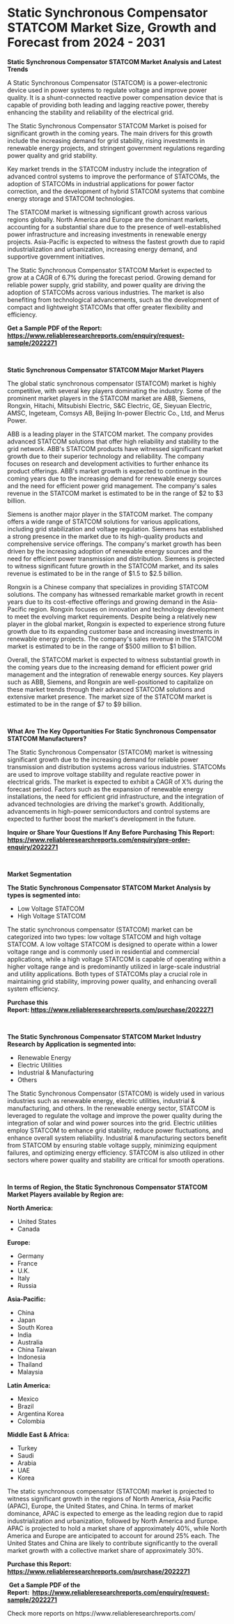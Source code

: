 <p><h1>Static Synchronous Compensator STATCOM Market Size, Growth and Forecast from 2024 - 2031</h1></p><p><strong>Static Synchronous Compensator STATCOM Market Analysis and Latest Trends</strong></p>
<p><p>A Static Synchronous Compensator (STATCOM) is a power-electronic device used in power systems to regulate voltage and improve power quality. It is a shunt-connected reactive power compensation device that is capable of providing both leading and lagging reactive power, thereby enhancing the stability and reliability of the electrical grid.</p><p>The Static Synchronous Compensator STATCOM Market is poised for significant growth in the coming years. The main drivers for this growth include the increasing demand for grid stability, rising investments in renewable energy projects, and stringent government regulations regarding power quality and grid stability.</p><p>Key market trends in the STATCOM industry include the integration of advanced control systems to improve the performance of STATCOMs, the adoption of STATCOMs in industrial applications for power factor correction, and the development of hybrid STATCOM systems that combine energy storage and STATCOM technologies.</p><p>The STATCOM market is witnessing significant growth across various regions globally. North America and Europe are the dominant markets, accounting for a substantial share due to the presence of well-established power infrastructure and increasing investments in renewable energy projects. Asia-Pacific is expected to witness the fastest growth due to rapid industrialization and urbanization, increasing energy demand, and supportive government initiatives.</p><p>The Static Synchronous Compensator STATCOM Market is expected to grow at a CAGR of 6.7% during the forecast period. Growing demand for reliable power supply, grid stability, and power quality are driving the adoption of STATCOMs across various industries. The market is also benefiting from technological advancements, such as the development of compact and lightweight STATCOMs that offer greater flexibility and efficiency.</p></p>
<p><strong>Get a Sample PDF of the Report:&nbsp; <a href="https://www.reliableresearchreports.com/enquiry/request-sample/2022271">https://www.reliableresearchreports.com/enquiry/request-sample/2022271</a></strong></p>
<p>&nbsp;</p>
<p><strong>Static Synchronous Compensator STATCOM Major Market Players</strong></p>
<p><p>The global static synchronous compensator (STATCOM) market is highly competitive, with several key players dominating the industry. Some of the prominent market players in the STATCOM market are ABB, Siemens, Rongxin, Hitachi, Mitsubishi Electric, S&C Electric, GE, Sieyuan Electric, AMSC, Ingeteam, Comsys AB, Beijing In-power Electric Co., Ltd, and Merus Power.</p><p>ABB is a leading player in the STATCOM market. The company provides advanced STATCOM solutions that offer high reliability and stability to the grid network. ABB's STATCOM products have witnessed significant market growth due to their superior technology and reliability. The company focuses on research and development activities to further enhance its product offerings. ABB's market growth is expected to continue in the coming years due to the increasing demand for renewable energy sources and the need for efficient power grid management. The company's sales revenue in the STATCOM market is estimated to be in the range of $2 to $3 billion.</p><p>Siemens is another major player in the STATCOM market. The company offers a wide range of STATCOM solutions for various applications, including grid stabilization and voltage regulation. Siemens has established a strong presence in the market due to its high-quality products and comprehensive service offerings. The company's market growth has been driven by the increasing adoption of renewable energy sources and the need for efficient power transmission and distribution. Siemens is projected to witness significant future growth in the STATCOM market, and its sales revenue is estimated to be in the range of $1.5 to $2.5 billion.</p><p>Rongxin is a Chinese company that specializes in providing STATCOM solutions. The company has witnessed remarkable market growth in recent years due to its cost-effective offerings and growing demand in the Asia-Pacific region. Rongxin focuses on innovation and technology development to meet the evolving market requirements. Despite being a relatively new player in the global market, Rongxin is expected to experience strong future growth due to its expanding customer base and increasing investments in renewable energy projects. The company's sales revenue in the STATCOM market is estimated to be in the range of $500 million to $1 billion.</p><p>Overall, the STATCOM market is expected to witness substantial growth in the coming years due to the increasing demand for efficient power grid management and the integration of renewable energy sources. Key players such as ABB, Siemens, and Rongxin are well-positioned to capitalize on these market trends through their advanced STATCOM solutions and extensive market presence. The market size of the STATCOM market is estimated to be in the range of $7 to $9 billion.</p></p>
<p>&nbsp;</p>
<p><strong>What Are The Key Opportunities For Static Synchronous Compensator STATCOM Manufacturers?</strong></p>
<p><p>The Static Synchronous Compensator (STATCOM) market is witnessing significant growth due to the increasing demand for reliable power transmission and distribution systems across various industries. STATCOMs are used to improve voltage stability and regulate reactive power in electrical grids. The market is expected to exhibit a CAGR of X% during the forecast period. Factors such as the expansion of renewable energy installations, the need for efficient grid infrastructure, and the integration of advanced technologies are driving the market's growth. Additionally, advancements in high-power semiconductors and control systems are expected to further boost the market's development in the future.</p></p>
<p><strong>Inquire or Share Your Questions If Any Before Purchasing This Report: <a href="https://www.reliableresearchreports.com/enquiry/pre-order-enquiry/2022271">https://www.reliableresearchreports.com/enquiry/pre-order-enquiry/2022271</a></strong></p>
<p>&nbsp;</p>
<p><strong>Market Segmentation</strong></p>
<p><strong>The Static Synchronous Compensator STATCOM Market Analysis by types is segmented into:</strong></p>
<p><ul><li>Low Voltage STATCOM</li><li>High Voltage STATCOM</li></ul></p>
<p><p>The static synchronous compensator (STATCOM) market can be categorized into two types: low voltage STATCOM and high voltage STATCOM. A low voltage STATCOM is designed to operate within a lower voltage range and is commonly used in residential and commercial applications, while a high voltage STATCOM is capable of operating within a higher voltage range and is predominantly utilized in large-scale industrial and utility applications. Both types of STATCOMs play a crucial role in maintaining grid stability, improving power quality, and enhancing overall system efficiency.</p></p>
<p><strong>Purchase this Report:&nbsp;<a href="https://www.reliableresearchreports.com/purchase/2022271">https://www.reliableresearchreports.com/purchase/2022271</a></strong></p>
<p>&nbsp;</p>
<p><strong>The Static Synchronous Compensator STATCOM Market Industry Research by Application is segmented into:</strong></p>
<p><ul><li>Renewable Energy</li><li>Electric Utilities</li><li>Industrial & Manufacturing</li><li>Others</li></ul></p>
<p><p>The Static Synchronous Compensator (STATCOM) is widely used in various industries such as renewable energy, electric utilities, industrial & manufacturing, and others. In the renewable energy sector, STATCOM is leveraged to regulate the voltage and improve the power quality during the integration of solar and wind power sources into the grid. Electric utilities employ STATCOM to enhance grid stability, reduce power fluctuations, and enhance overall system reliability. Industrial & manufacturing sectors benefit from STATCOM by ensuring stable voltage supply, minimizing equipment failures, and optimizing energy efficiency. STATCOM is also utilized in other sectors where power quality and stability are critical for smooth operations.</p></p>
<p>&nbsp;</p>
<p><strong>In terms of Region, the Static Synchronous Compensator STATCOM Market Players available by Region are:</strong></p>
<p>
    <p> <strong> North America: </strong>
        <ul>
            <li>United States</li>
            <li>Canada</li>
        </ul>
        </p> 
    <p> <strong> Europe: </strong>
        <ul>
            <li>Germany</li>
            <li>France</li>
            <li>U.K.</li>
            <li>Italy</li>
            <li>Russia</li>
        </ul>
        </p> 
    <p> <strong> Asia-Pacific: </strong>
        <ul>
            <li>China</li>
            <li>Japan</li>
            <li>South Korea</li>
            <li>India</li>
            <li>Australia</li>
            <li>China Taiwan</li>
            <li>Indonesia</li>
            <li>Thailand</li>
            <li>Malaysia</li>
        </ul>
        </p> 
    <p> <strong> Latin America: </strong>
        <ul>
            <li>Mexico</li>
            <li>Brazil</li>
            <li>Argentina Korea</li>
            <li>Colombia</li>
        </ul>
        </p> 
    <p> <strong> Middle East & Africa: </strong>
        <ul>
            <li>Turkey</li>
            <li>Saudi</li>
            <li>Arabia</li>
            <li>UAE</li>
            <li>Korea</li>
        </ul>
    </p>
    </p>
<p><p>The static synchronous compensator (STATCOM) market is projected to witness significant growth in the regions of North America, Asia Pacific (APAC), Europe, the United States, and China. In terms of market dominance, APAC is expected to emerge as the leading region due to rapid industrialization and urbanization, followed by North America and Europe. APAC is projected to hold a market share of approximately 40%, while North America and Europe are anticipated to account for around 25% each. The United States and China are likely to contribute significantly to the overall market growth with a collective market share of approximately 30%.</p></p>
<p><strong>Purchase this Report: <a href="https://www.reliableresearchreports.com/purchase/2022271">https://www.reliableresearchreports.com/purchase/2022271</a></strong></p>
<p>&nbsp;<strong>Get a Sample PDF of the Report:&nbsp;&nbsp;<a href="https://www.reliableresearchreports.com/enquiry/request-sample/2022271">https://www.reliableresearchreports.com/enquiry/request-sample/2022271</a></strong></p>
<p><strong></strong></p>
<p>Check more reports on https://www.reliableresearchreports.com/</p>